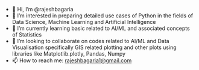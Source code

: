 - 👋 Hi, I’m @rajeshbagaria
- 👀 I’m interested in preparing detailed use cases of Python in the fields of Data Science, Machine Learning and Artificial Intelligence
- 🌱 I’m currently learning basic related to AI/ML and associated concepts of Statistics
- 💞️ I’m looking to collaborate on codes related to AI/ML and Data Visualisation specifically GIS related plotting and other plots using libraries like Matplotlib.plotly, Pandas, Numpy
- 📫 How to reach me: rajeshbagaria1@gmail.com

<!---
rajeshbagaria/rajeshbagaria is a ✨ special ✨ repository because its `README.md` (this file) appears on your GitHub profile.
You can click the Preview link to take a look at your changes.
--->
